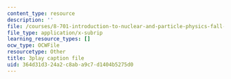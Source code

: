 ```yaml
---
content_type: resource
description: ''
file: /courses/8-701-introduction-to-nuclear-and-particle-physics-fall-2020/364d31d324a2c8aba9c7d1404b5275d0_quSdhgX3NB8.srt
file_type: application/x-subrip
learning_resource_types: []
ocw_type: OCWFile
resourcetype: Other
title: 3play caption file
uid: 364d31d3-24a2-c8ab-a9c7-d1404b5275d0
---
```

